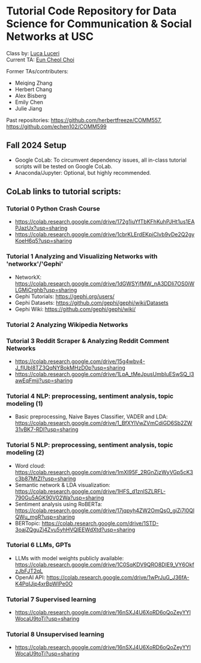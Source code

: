 # Tutorial Code Repository for Data Science for Communication & Social Networks at USC
Class by: [Luca Luceri](https://www.luceriluc.it/)  
Current TA: [Eun Cheol Choi](https://euncheol.notion.site/Eun-Cheol-Choi-dff98d091da54d299744def42b63b42c?pvs=4)

Former TAs/contributers:
 - Meiqing Zhang
 - Herbert Chang
 - Alex Bisberg
 - Emily Chen
 - Julie Jiang

Past repositories: https://github.com/herbertfreeze/COMM557, https://github.com/echen102/COMM599 

## Fall 2024 Setup 
- Google CoLab: To circumvent dependency issues, all in-class tutorial scripts will be tested on Google CoLab.
- Anaconda/Jupyter: Optional, but highly recommended.
  
## CoLab links to tutorial scripts:    
    
### Tutorial 0 Python Crash Course
- https://colab.research.google.com/drive/172g1iuYfTbKFhKuhPJHt1us1EAPJazUx?usp=sharing
- https://colab.research.google.com/drive/1cbrKLErdEKpiCIvb9vDe2Q2gyKoeH6q5?usp=sharing

### Tutorial 1 Analyzing and Visualizing Networks with 'networkx'/'Gephi'
- NetworkX: https://colab.research.google.com/drive/1dGWSYjfMW_nA3DDIi7OS0iWLGMiCrghb?usp=sharing
- Gephi Tutorials: https://gephi.org/users/
- Gephi Datasets: https://github.com/gephi/gephi/wiki/Datasets
- Gephi Wiki: https://github.com/gephi/gephi/wiki/

### Tutorial 2 Analyzing Wikipedia Networks


### Tutorial 3 Reddit Scraper & Analyzing Reddit Comment Networks
- https://colab.research.google.com/drive/15g4wbv4-J_fIUbI8TZ3QqNYBokMHzD0p?usp=sharing
- https://colab.research.google.com/drive/1LpA_tMeJpusUmbIuESwSQ_l3awEqFmjj?usp=sharing

### Tutorial 4 NLP: preprocessing, sentiment analysis, topic modeling (1)
- Basic preprocessing, Naive Bayes Classifier, VADER and LDA: https://colab.research.google.com/drive/1_BfXYlVwZVmCdiGD6Sb2ZW31vBK7-RDI?usp=sharing

### Tutorial 5 NLP: preprocessing, sentiment analysis, topic modeling (2)
- Word cloud: https://colab.research.google.com/drive/1mXI95F_2RGnZjzWyVGp5cK3c3b87MtZI?usp=sharing
- Semantic network & LDA visualization: https://colab.research.google.com/drive/1HFS_d1znlSZLRFL-790Gu5AGK90V02Wa?usp=sharing
- Sentiment analysis using RoBERTa: https://colab.research.google.com/drive/17jqpyh4ZW2OmQsO_giZi7l0QlQWu_mgR?usp=sharing
- BERTopic: https://colab.research.google.com/drive/1STD-3oajZQguZj4Zvu5yhHVQlEEWdXtd?usp=sharing

### Tutorial 6 LLMs, GPTs
- LLMs with model weights publicly available: https://colab.research.google.com/drive/1C0SqKDV9QRO8DIE9_VY6OkfzJbFJT2qL
- OpenAI API: https://colab.research.google.com/drive/1wPrJuG_J36fA-K4PqIJip4xrBpWIPe0O

### Tutorial 7 Supervised learning
- https://colab.research.google.com/drive/16nSXJ4U6XoRD6oQoZeyYYlWocaU9toTi?usp=sharing

### Tutorial 8 Unsupervised learning
- https://colab.research.google.com/drive/16nSXJ4U6XoRD6oQoZeyYYlWocaU9toTi?usp=sharing
